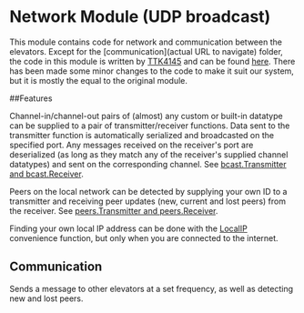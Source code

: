 # Network Module (UDP broadcast)

This module contains code for network and communication between the elevators. Except for the [communication](actual URL to navigate) folder, the code in this module is written by [TTK4145](https://github.com/TTK4145) and can be found [here](https://github.com/TTK4145/Network-go). There has been made some minor changes to the code to make it suit our system,  but it is mostly the equal to the original module.

##Features

Channel-in/channel-out pairs of (almost) any custom or built-in datatype can be supplied to a pair of transmitter/receiver functions. Data sent to the transmitter function is automatically serialized and broadcasted on the specified port. Any messages received on the receiver's port are deserialized (as long as they match any of the receiver's supplied channel datatypes) and sent on the corresponding channel. See [bcast.Transmitter and bcast.Receiver](https://github.com/TTK4145/Network-go/blob/master/network/bcast/bcast.go).

Peers on the local network can be detected by supplying your own ID to a transmitter and receiving peer updates (new, current and lost peers) from the receiver. See [peers.Transmitter and peers.Receiver](https://github.com/TTK4145/Network-go/blob/master/network/peers/peers.go).

Finding your own local IP address can be done with the [LocalIP](https://github.com/TTK4145/Network-go/blob/master/network/localip/localip.go) convenience function, but only when you are connected to the internet.

## Communication
  Sends a message to other elevators at a set frequency, as well as detecting new and lost peers.
